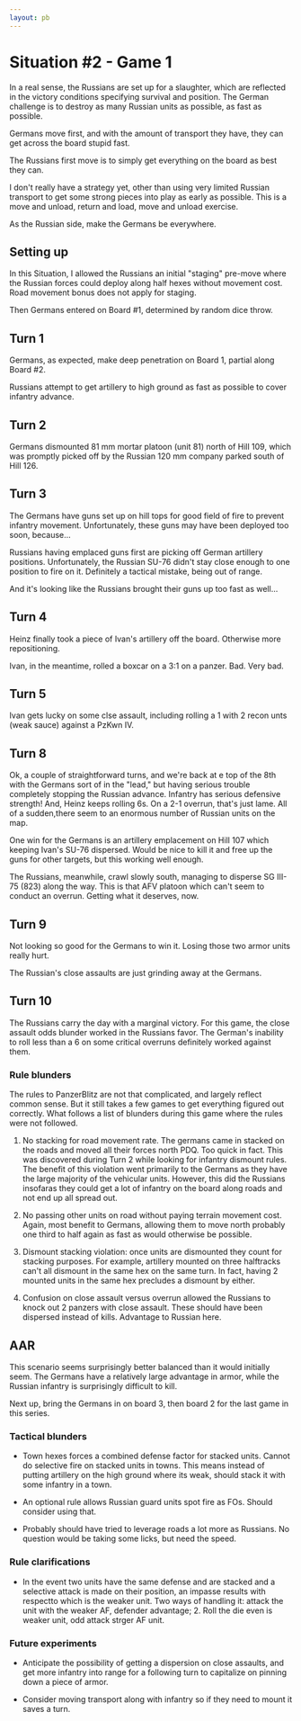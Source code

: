 ```yaml
---
layout: pb
---
```


# Situation #2 - Game 1

In a real sense, the Russians are set up for a slaughter, which are
reflected in the victory conditions specifying survival and position.
The German challenge is to destroy as many Russian units as possible, as
fast as possible.

Germans move first, and with the amount of transport they have, they can
get across the board stupid fast.

The Russians first move is to simply get everything on the board as best
they can.

I don't really have a strategy yet, other than using very limited
Russian transport to get some strong pieces into play as early as
possible. This is a move and unload, return and load, move and unload
exercise.

As the Russian side, make the Germans be everywhere.


## Setting up

In this Situation, I allowed the Russians an initial "staging" pre-move
where the Russian forces could deploy along half hexes without movement
cost. Road movement bonus does not apply for staging.

Then Germans entered on Board #1, determined by random dice throw.

## Turn 1

Germans, as expected, make deep penetration on Board 1, partial along
Board #2.

Russians attempt to get artillery to high ground as fast as possible to
cover infantry advance.

## Turn 2

Germans dismounted 81 mm mortar platoon (unit 81) north of Hill 109,
which was promptly picked off by the Russian 120 mm company parked south
of Hill 126.


## Turn 3

The Germans have guns set up on hill tops for good field of fire to
prevent infantry movement. Unfortunately, these guns may have been
deployed too soon, because...

Russians having emplaced guns first are picking off German artillery
positions. Unfortunately, the Russian SU-76 didn't stay close enough to
one position to fire on it. Definitely a tactical mistake, being out of
range.

And it's looking like the Russians brought their guns up too fast as
well...

## Turn 4

Heinz finally took a piece of Ivan's artillery off the board. Otherwise
more repositioning.

Ivan, in the meantime, rolled a boxcar on a 3:1 on a panzer. Bad. Very
bad.

## Turn 5

Ivan gets lucky on some clse assault, including rolling a 1 with 2 recon
unts (weak sauce) against a PzKwn IV.

## Turn 8

Ok, a couple of straightforward turns, and we're back at e top of the
8th with the Germans sort of in the "lead," but having serious trouble
completely stopping the Russian advance. Infantry has serious defensive
strength! And, Heinz keeps rolling 6s. On a 2-1 overrun, that's just
lame. All of a sudden,there seem to an enormous number of Russian units
on the map.

One win for the Germans is an artillery emplacement on Hill 107 which
keeping Ivan's SU-76 dispersed. Would be nice to kill it and free up the
guns for other targets, but this working well enough.


The Russians, meanwhile, crawl slowly south, managing to disperse SG
III-75 (823) along the way. This is that AFV platoon which can't seem to
conduct an overrun. Getting what it deserves, now.

## Turn 9

Not looking so good for the Germans to win it. Losing those two armor
units really hurt.

The Russian's close assaults are just grinding away at the Germans.

## Turn 10

The Russians carry the day with a marginal victory. For this game, the
close assault odds blunder worked in the Russians favor. The German's
inability to roll less than a 6 on some critical overruns definitely
worked against them.



### Rule blunders

The rules to PanzerBlitz are not that complicated, and largely reflect
common sense. But it still takes a few games to get everything figured
out correctly. What follows a list of blunders during this game where
the rules were not followed.

1. No stacking for road movement rate. The germans came in stacked on
   the roads and moved all their forces north PDQ. Too quick in fact.
This was discovered during Turn 2 while looking for infantry dismount
rules. The benefit of this violation went primarily to the Germans as
they have the large majority of the vehicular units. However, this did
the Russians insofaras they could get a lot of infantry on the board
along roads and not end up all spread out.

2. No passing other units on road without paying terrain movement cost.
   Again, most benefit to Germans, allowing them to move north probably
one third to half again as fast as would otherwise be possible.

3. Dismount stacking violation: once units are dismounted they count for
   stacking purposes. For example, artillery mounted on three halftracks
can't all dismount in the same hex on the same turn. In fact, having 2
mounted units in the same hex precludes a dismount by either.

4. Confusion on close assault versus overrun allowed the Russians to
   knock out 2 panzers with close assault. These should have been
dispersed instead of kills. Advantage to Russian here.

## AAR

This scenario seems surprisingly better balanced than it would initially
seem. The Germans have a relatively large advantage in armor, while the
Russian infantry is surprisingly difficult to kill.

Next up, bring the Germans in on board 3, then board 2 for the last game
in this series.

### Tactical blunders

* Town hexes forces a combined defense factor for stacked units. Cannot
  do selective fire on stacked units in towns. This means instead of
putting artillery on the high ground where its weak, should stack it
with some infantry in a town.

* An optional rule allows Russian guard units spot fire as FOs. Should
  consider using that.

* Probably should have tried to leverage roads a lot more as Russians.
  No question would be taking some licks, but need the speed.


### Rule clarifications

* In the event two units have the same defense and are stacked and a
  selective attack is made on their position, an impasse results with
respectto which is the weaker unit. Two ways of handling it: attack the
unit with the weaker AF, defender advantage; 2. Roll the die even is
weaker unit, odd attack strger AF unit.


### Future experiments

* Anticipate the possibility of getting a dispersion on close assaults,
  and get more infantry into range for a following turn to capitalize on
pinning down a piece of armor.

* Consider moving transport along with infantry so if they need to mount
  it saves a turn.
